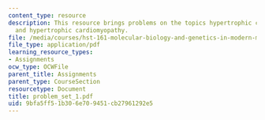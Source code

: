```yaml
---
content_type: resource
description: This resource brings problems on the topics hypertrophic cardiomyopathy
  and hypertrophic cardiomyopathy.
file: /media/courses/hst-161-molecular-biology-and-genetics-in-modern-medicine-fall-2007/9bfa5ff51b306e709451cb27961292e5_problem_set_1.pdf
file_type: application/pdf
learning_resource_types:
- Assignments
ocw_type: OCWFile
parent_title: Assignments
parent_type: CourseSection
resourcetype: Document
title: problem_set_1.pdf
uid: 9bfa5ff5-1b30-6e70-9451-cb27961292e5
---
```


